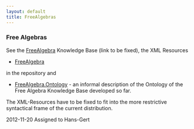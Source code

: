 ```yaml
---
layout: default
title: FreeAlgebras
---
```


### Free Algebras

See the [FreeAlgebra](http://symbolicdata.org/Data/FreeAlgebra) Knowledge Base (link to be fixed), the XML Resources

-   [FreeAlgebra](http://symbolicdata.org/XMLResources/FREEALGEBRA)

in the repository and

-   [FreeAlgebra.Ontology](FreeAlgebra.Ontology "wikilink") - an informal description of the Ontology of the Free Algebra Knowledge Base developed so far.

The XML-Resources have to be fixed to fit into the more restrictive syntactical frame of the current distribution.

  
2012-11-20 Assigned to Hans-Gert


